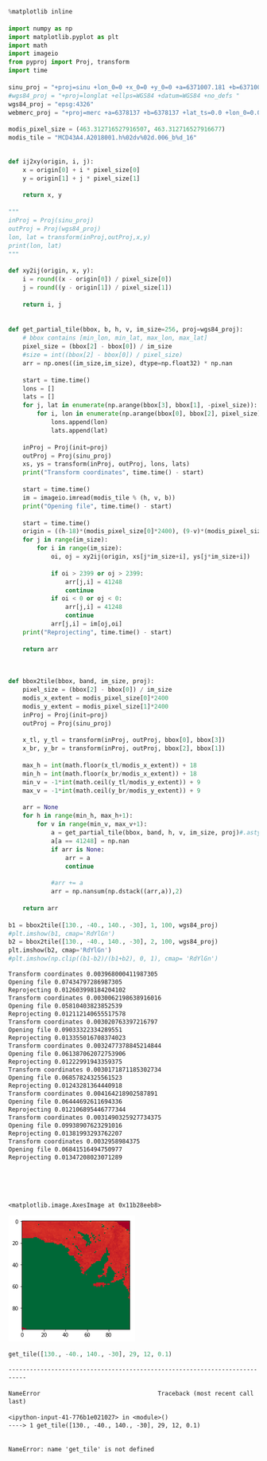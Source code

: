 

```python
%matplotlib inline

import numpy as np
import matplotlib.pyplot as plt
import math
import imageio
from pyproj import Proj, transform
import time

sinu_proj = "+proj=sinu +lon_0=0 +x_0=0 +y_0=0 +a=6371007.181 +b=6371007.181 +units=m +no_defs "
#wgs84_proj = "+proj=longlat +ellps=WGS84 +datum=WGS84 +no_defs "
wgs84_proj = "epsg:4326"
webmerc_proj = "+proj=merc +a=6378137 +b=6378137 +lat_ts=0.0 +lon_0=0.0 +x_0=0.0 +y_0=0 +k=1.0 +units=m +nadgrids=@null +wktext  +no_defs "

modis_pixel_size = (463.312716527916507, 463.312716527916677)
modis_tile = "MCD43A4.A2018001.h%02dv%02d.006_b%d_16"
```


```python

def ij2xy(origin, i, j):
    x = origin[0] + i * pixel_size[0]
    y = origin[1] + j * pixel_size[1]
    
    return x, y

"""
inProj = Proj(sinu_proj)
outProj = Proj(wgs84_proj)
lon, lat = transform(inProj,outProj,x,y)
print(lon, lat)
"""
    
def xy2ij(origin, x, y):
    i = round((x - origin[0]) / pixel_size[0])
    j = round((y - origin[1]) / pixel_size[1])
    
    return i, j
    
    
def get_partial_tile(bbox, b, h, v, im_size=256, proj=wgs84_proj):
    # bbox contains [min_lon, min_lat, max_lon, max_lat]
    pixel_size = (bbox[2] - bbox[0]) / im_size
    #size = int((bbox[2] - bbox[0]) / pixel_size)
    arr = np.ones((im_size,im_size), dtype=np.float32) * np.nan
    
    start = time.time()
    lons = []
    lats = []
    for j, lat in enumerate(np.arange(bbox[3], bbox[1], -pixel_size)):
        for i, lon in enumerate(np.arange(bbox[0], bbox[2], pixel_size)):
            lons.append(lon)
            lats.append(lat)
    
    inProj = Proj(init=proj)
    outProj = Proj(sinu_proj)
    xs, ys = transform(inProj, outProj, lons, lats)
    print("Transform coordinates", time.time() - start)
    
    start = time.time()
    im = imageio.imread(modis_tile % (h, v, b))
    print("Opening file", time.time() - start)
    
    start = time.time()
    origin = ((h-18)*(modis_pixel_size[0]*2400), (9-v)*(modis_pixel_size[1]*2400))
    for j in range(im_size):
        for i in range(im_size):
            oi, oj = xy2ij(origin, xs[j*im_size+i], ys[j*im_size+i])

            if oi > 2399 or oj > 2399:
                arr[j,i] = 41248
                continue
            if oi < 0 or oj < 0:
                arr[j,i] = 41248
                continue
            arr[j,i] = im[oj,oi]  
    print("Reprojecting", time.time() - start)
            
    return arr

```


```python


def bbox2tile(bbox, band, im_size, proj):
    pixel_size = (bbox[2] - bbox[0]) / im_size
    modis_x_extent = modis_pixel_size[0]*2400
    modis_y_extent = modis_pixel_size[1]*2400
    inProj = Proj(init=proj)
    outProj = Proj(sinu_proj)
 
    x_tl, y_tl = transform(inProj, outProj, bbox[0], bbox[3])
    x_br, y_br = transform(inProj, outProj, bbox[2], bbox[1])
    
    max_h = int(math.floor(x_tl/modis_x_extent)) + 18
    min_h = int(math.floor(x_br/modis_x_extent)) + 18
    min_v = -1*int(math.ceil(y_tl/modis_y_extent)) + 9
    max_v = -1*int(math.ceil(y_br/modis_y_extent)) + 9
    
    arr = None
    for h in range(min_h, max_h+1):
        for v in range(min_v, max_v+1):
            a = get_partial_tile(bbox, band, h, v, im_size, proj)#.astype(np.float32)
            a[a == 41248] = np.nan
            if arr is None:
                arr = a
                continue
                
            #arr += a
            arr = np.nansum(np.dstack((arr,a)),2)
    
    return arr

b1 = bbox2tile([130., -40., 140., -30], 1, 100, wgs84_proj)
#plt.imshow(b1, cmap='RdYlGn')
b2 = bbox2tile([130., -40., 140., -30], 2, 100, wgs84_proj)
plt.imshow(b2, cmap='RdYlGn')
#plt.imshow(np.clip((b1-b2)/(b1+b2), 0, 1), cmap= 'RdYlGn')
```

    Transform coordinates 0.003968000411987305
    Opening file 0.07434797286987305
    Reprojecting 0.012603998184204102
    Transform coordinates 0.0030062198638916016
    Opening file 0.05810403823852539
    Reprojecting 0.012112140655517578
    Transform coordinates 0.003020763397216797
    Opening file 0.09033322334289551
    Reprojecting 0.013355016708374023
    Transform coordinates 0.0032477378845214844
    Opening file 0.061387062072753906
    Reprojecting 0.01222991943359375
    Transform coordinates 0.0030171871185302734
    Opening file 0.06857824325561523
    Reprojecting 0.01243281364440918
    Transform coordinates 0.004164218902587891
    Opening file 0.06444692611694336
    Reprojecting 0.012106895446777344
    Transform coordinates 0.0031490325927734375
    Opening file 0.09938907623291016
    Reprojecting 0.01381993293762207
    Transform coordinates 0.0032958984375
    Opening file 0.06841516494750977
    Reprojecting 0.01347208023071289





    <matplotlib.image.AxesImage at 0x11b28eeb8>




![png](output_2_2.png)



```python
get_tile([130., -40., 140., -30], 29, 12, 0.1)
```


    ---------------------------------------------------------------------------

    NameError                                 Traceback (most recent call last)

    <ipython-input-41-776b1e021027> in <module>()
    ----> 1 get_tile([130., -40., 140., -30], 29, 12, 0.1)
    

    NameError: name 'get_tile' is not defined

